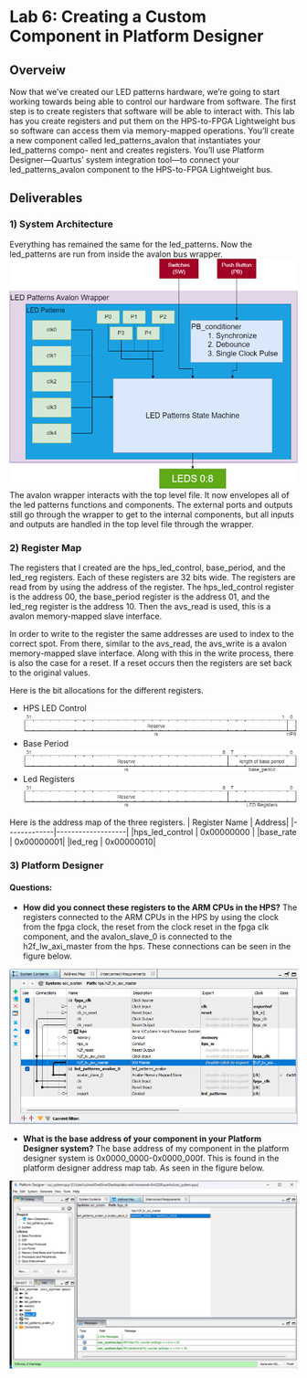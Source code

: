# Lab 6: Creating a Custom Component in Platform Designer

## Overveiw 
Now that we’ve created our LED patterns hardware, we’re going to start working towards being able to
control our hardware from software. The first step is to create registers that software will be able to interact
with. This lab has you create registers and put them on the HPS-to-FPGA Lightweight bus so software can
access them via memory-mapped operations.
You’ll create a new component called led_patterns_avalon that instantiates your led_patterns compo-
nent and creates registers. You’ll use Platform Designer—Quartus’ system integration tool—to connect
your led_patterns_avalon component to the HPS-to-FPGA Lightweight bus.

## Deliverables

### 1) System Architecture
Everything has remained the same for the led_patterns. Now the led_patterns are run from inside the avalon bus wrapper. 
<Block Diagram><img src="assets/blockDiagramEELE467lab6.drawio.png">
The avalon wrapper interacts with the top level file. It now envelopes all of the led patterns functions and components. The external ports and outputs still go through the wrapper to get to the internal components, but all inputs and outputs are handled in the top level file through the wrapper. 

### 2) Register Map
The registers that I created are the hps_led_control, base_period, and the led_reg registers. Each of these registers are 32 bits wide. The registers are read from by using the address of the register. The hps_led_control register is the address 00, the base_period register is the address 01, and the led_reg register is the address 10. Then the avs_read is used, this is a avalon memory-mapped slave interface. 

In order to write to the register the same addresses are used to index to the correct spot. From there, similar to the avs_read, the avs_write is a avalon memory-mapped slave interface. Along with this in the write process, there is also the case for a reset. If a reset occurs then the registers are set back to the original values. 

Here is the bit allocations for the different registers.
+ HPS LED Control <hps control Bit Filed><img src="assets/hpsControl_bitField">
+ Base Period <Base Period Bit Filed><img src="assets/base_period_bitField.png">
+ Led Registers
<LED Registers Bit Filed><img src="assets/ledReg_bitField">

Here is the address map of the three registers.
| Register Name | Address| 
|-------------|-------------------|
|hps_led_control | 0x00000000 |
|base_rate      | 0x00000001|
|led_reg        | 0x00000010|

### 3) Platform Designer
#### **Questions:**
+ **How did you connect these registers to the ARM CPUs in the HPS?**
The registers connected to the ARM CPUs in the HPS by using the clock from the fpga clock, the reset from the clock reset in the fpga clk component, and the avalon_slave_0 is connected to the h2f_lw_axi_master from the hps. These connections can be seen in the figure below. 

<HPS Connections><img src="assets/lab6_connections.png">
+ **What is the base address of your component in your Platform Designer system?**
The base address of my component in the platform designer system is 0x0000_0000-0x0000_000f. This is found in the platform designer address map tab. As seen in the figure below. 
<Address Map><img src="assets/lab6_addressMap.png">